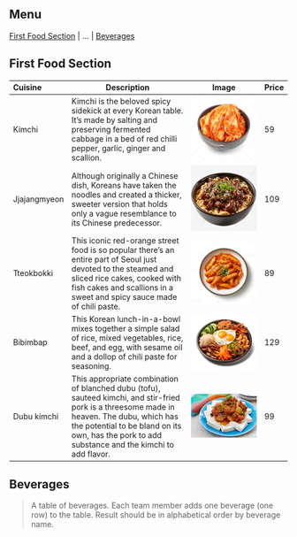 ## Menu

[First Food Section](#first-food-section) | ... | [Beverages](#beverages)

## First Food Section
| Cuisine      | Description                                                                                                                                                                                                                                    | Image                             | Price |
|:-------------|------------------------------------------------------------------------------------------------------------------------------------------------------------------------------------------------------------------------------------------------|-----------------------------------|-------|
| Kimchi       | Kimchi is the beloved spicy sidekick at every Korean table. It’s made by salting and preserving fermented cabbage in a bed of red chilli pepper, garlic, ginger and scallion.                                                                  | ![image](images/Kimchi.jpg)       | 59    | 
| Jjajangmyeon | Although originally a Chinese dish, Koreans have taken the noodles and created a thicker, sweeter version that holds only a vague resemblance to its Chinese predecessor.                                                                      | ![image](images/Jjajangmyeon.png) | 109   |
| Tteokbokki   | This iconic red-orange street food is so popular there’s an entire part of Seoul just devoted to the steamed and sliced rice cakes, cooked with fish cakes and scallions in a sweet and spicy sauce made of chili paste.                       | ![image](images/tteokbokki.jpg)   | 89    |
| Bibimbap     | This Korean lunch-in-a-bowl mixes together a simple salad of rice, mixed vegetables, rice, beef, and egg, with sesame oil and a dollop of chili paste for seasoning.                                                                           | ![image](images/bimbimbap.png)    | 129   |
| Dubu kimchi  | This appropriate combination of blanched dubu (tofu), sauteed kimchi, and stir-fried pork is a threesome made in heaven. The dubu, which has the potential to be bland on its own, has the pork to add substance and the kimchi to add flavor. | ![image](images/dubukimchi.jpg)   | 99    |

## Beverages

> A table of beverages. Each team member adds one beverage (one row) to the table.
> Result should be in alphabetical order by beverage name.
